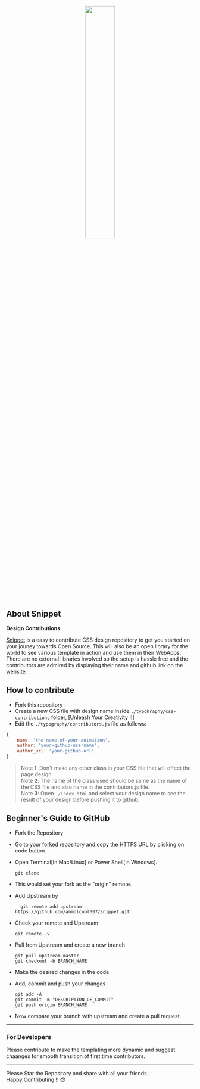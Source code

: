 <p style="text-align:center;" align="center">
  <img align="center" src="https://github.com/anmolcool007/snippet/blob/main/display/snippetbg.jpg" width="40%" height="40%"/></p>
<br>

## About Snippet

**Design Contributions**

[Snippet](https://anmolcool007.github.io/snippet/) is a easy to contribute CSS design repository to get you started on your jouney towards Open Source. This will also be an open library for the world to see various template in action  and use them in their WebApps. There are no external libraries involved so the setup is hassle free and the contributors are admired by displaying their name and github link on the [website](https://anmolcool007.github.io/snippet/). 

## How to contribute

- Fork this repository
- Create a new CSS file with design name inside `./typohraphy/css-contributions` folder, [Unleash Your Creativity !!]
- Edit the `./typography/contributors.js` file as follows:

```js
{
    name: 'the-name-of-your-animation',
    author: 'your-github-username',
    author_url: 'your-github-url'
}
```
>Note **1**: Don't make any other class in your CSS file that will effect the page design.<br>
>Note **2**: The name of the class used should be same as the name of the CSS file and also name in the contributors.js file.<br>
>Note **3**: Open `./index.html` and select your design name to see the result of your design before pushing it to github.<br>

## Beginner's Guide to GitHub

- Fork the Repository
- Go to your forked repository and copy the HTTPS URL by clicking on code button.
- Open Terminal[In Mac/Linux] or Power Shell[in Windows].
    ```
    git clone 
    ```
- This would set your fork as the "origin" remote.
- Add Upstream by 
  ```
    git remote add upstream https://github.com/anmolcool007/snippet.git 
  ```
- Check your remote and Upstream 

    ```
    git remote -v  
    ```
- Pull from Upstream and create a new branch
    ```
    git pull upstream master
    git checkout -b BRANCH_NAME
    ```
- Make the desired changes in the code.
- Add, commit and push your changes
    ```
    git add -A
    git commit -m "DESCRIPTION_OF_COMMIT"
    git push origin BRANCH_NAME
    ```
- Now compare your branch with upstream and create a pull request.

---

### For Developers

Please contribute to make the templating more dynamic and suggest chaanges for smooth transition of first time contributors.

---

Please Star the Repository and share with all your friends.<br>
Happy Contributing !! :sunglasses:

